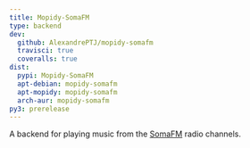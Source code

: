 ```yaml
---
title: Mopidy-SomaFM
type: backend
dev:
  github: AlexandrePTJ/mopidy-somafm
  travisci: true
  coveralls: true
dist:
  pypi: Mopidy-SomaFM
  apt-debian: mopidy-somafm
  apt-mopidy: mopidy-somafm
  arch-aur: mopidy-somafm
py3: prerelease
---
```


A backend for playing music from the
[SomaFM](https://somafm.com/) radio channels.
